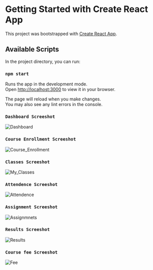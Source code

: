 # Getting Started with Create React App

This project was bootstrapped with [Create React App](https://github.com/facebook/create-react-app).

## Available Scripts

In the project directory, you can run:

### `npm start`

Runs the app in the development mode.\
Open [http://localhost:3000](http://localhost:3000) to view it in your browser.

The page will reload when you make changes.\
You may also see any lint errors in the console.

### `Dashboard Screeshot`

![Dashboard](https://github.com/sachini1234/React_School_Management_System/assets/57388062/0ce01b95-4ba3-480b-b523-2f9e35cfd8ad)

### `Course Enrollment Screeshot`

![Course_Enrollment](https://github.com/sachini1234/React_School_Management_System/assets/57388062/8e907eda-f805-43d0-bc9d-a83e0c376c95)

### `Classes Screeshot`

![My_Classes](https://github.com/sachini1234/React_School_Management_System/assets/57388062/5c613d46-8b63-459a-89e0-433123e21b3f)

### `Attendence Screeshot`

![Attendence](https://github.com/sachini1234/React_School_Management_System/assets/57388062/5a6572df-a075-4c95-8855-fe498f2fef3f)

### `Assignment Screeshot`

![Assignmnets](https://github.com/sachini1234/React_School_Management_System/assets/57388062/3b2c6d54-6451-4ea8-8155-ff730c2c1073)

### `Results Screeshot`

![Results](https://github.com/sachini1234/React_School_Management_System/assets/57388062/fe2726f8-0a83-4dd4-9b9a-cf6e3e6aa1d1)

### `Course fee Screeshot`

![Fee](https://github.com/sachini1234/React_School_Management_System/assets/57388062/4f3b5011-fa63-4784-9946-129c9e832ef6)

